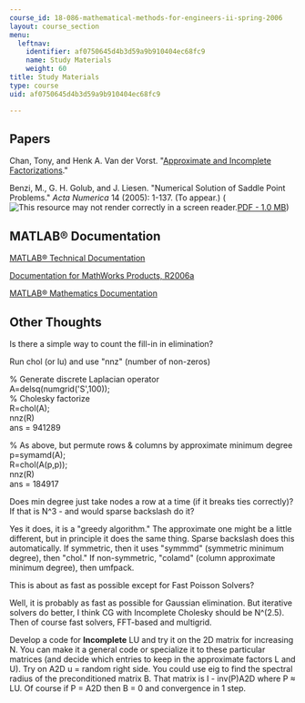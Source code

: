 ```yaml
---
course_id: 18-086-mathematical-methods-for-engineers-ii-spring-2006
layout: course_section
menu:
  leftnav:
    identifier: af0750645d4b3d59a9b910404ec68fc9
    name: Study Materials
    weight: 60
title: Study Materials
type: course
uid: af0750645d4b3d59a9b910404ec68fc9

---
```


Papers
------

Chan, Tony, and Henk A. Van der Vorst. "[Approximate and Incomplete Factorizations](https://doi.org/10.1007/978-94-011-5412-3_6)."

Benzi, M., G. H. Golub, and J. Liesen. "Numerical Solution of Saddle Point Problems." _Acta Numerica_ 14 (2005): 1-137. (To appear.) (![This resource may not render correctly in a screen reader.](/images/inacessible.gif)[PDF - 1.0 MB](http://www.mathcs.emory.edu/~benzi/Web_papers/bgl05.pdf))

MATLAB® Documentation
---------------------

[MATLAB® Technical Documentation](http://www.mathworks.com/access/helpdesk/help/techdoc/matlab.shtml)

[Documentation for MathWorks Products, R2006a](https://www.mathworks.com/help/doc-archives.html)

[MATLAB® Mathematics Documentation](https://www.mathworks.com/help/matlab/)

Other Thoughts
--------------

Is there a simple way to count the fill-in in elimination?

Run chol (or lu) and use "nnz" (number of non-zeros)

% Generate discrete Laplacian operator  
A=delsq(numgrid('S',100));  
% Cholesky factorize  
R=chol(A);  
nnz(R)  
ans = 941289  
  
% As above, but permute rows & columns by approximate minimum degree  
p=symamd(A);  
R=chol(A(p,p));  
nnz(R)  
ans = 184917

Does min degree just take nodes a row at a time (if it breaks ties correctly)? If that is N^3 - and would sparse backslash do it?

Yes it does, it is a "greedy algorithm." The approximate one might be a little different, but in principle it does the same thing. Sparse backslash does this automatically. If symmetric, then it uses "symmmd" (symmetric minimum degree), then "chol." If non-symmetric, "colamd" (column approximate minimum degree), then umfpack.

This is about as fast as possible except for Fast Poisson Solvers?

Well, it is probably as fast as possible for Gaussian elimination. But iterative solvers do better, I think CG with Incomplete Cholesky should be N^(2.5). Then of course fast solvers, FFT-based and multigrid.

Develop a code for **Incomplete** LU and try it on the 2D matrix for increasing N. You can make it a general code or specialize it to these particular matrices (and decide which entries to keep in the approximate factors L and U). Try on A2D u = random right side. You could use eig to find the spectral radius of the preconditioned matrix B. That matrix is I - inv(P)A2D where P ≈ LU. Of course if P = A2D then B = 0 and convergence in 1 step.